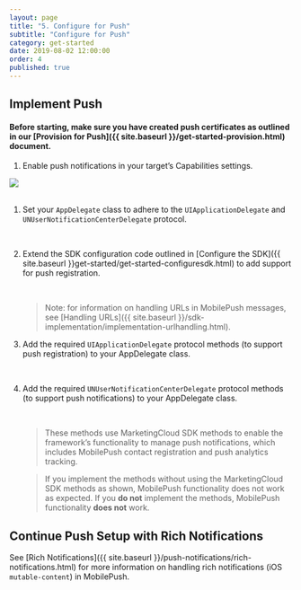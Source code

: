 ```yaml
---
layout: page
title: "5. Configure for Push"
subtitle: "Configure for Push"
category: get-started
date: 2019-08-02 12:00:00
order: 4
published: true
---
```



## Implement Push

#### Before starting, make sure you have created push certificates as outlined in our [Provision for Push]({{ site.baseurl }}/get-started-provision.html) document.

1. Enable push notifications in your target’s Capabilities settings.

<img class="img-responsive" src="{{ site.baseurl }}/assets/SDKConfigure8.png" /><br/><br>

1. Set your `AppDelegate` class to adhere to the `UIApplicationDelegate` and `UNUserNotificationCenterDelegate` protocol.
    <script src="https://gist.github.com/88c8b6247e1e1cdce48a19dc0c19e304.js"></script><br>

1. Extend the SDK configuration code outlined in [Configure the SDK]({{ site.baseurl }}get-started/get-started-configuresdk.html) to add support for push registration. 
    
    <script src="https://gist.github.com/sfmc-mobilepushsdk/75374975e2f386560c04455dec1092bd.js"></script><br>

    > Note: for information on handling URLs in MobilePush messages, see [Handling URLs]({{ site.baseurl }}/sdk-implementation/implementation-urlhandling.html).

1. Add the required `UIApplicationDelegate` protocol methods (to support push registration) to your AppDelegate class.

    <script src="https://gist.github.com/14a82bd3208be864e0ace803e7d6632f.js"></script><br>

1. Add the required `UNUserNotificationCenterDelegate` protocol methods (to support push notifications) to your AppDelegate class.

    <script src="https://gist.github.com/sfmc-mobilepushsdk/53c9322a4b54dd11fe008d76a611b801.js"></script><br>
    
    > These methods use MarketingCloud SDK methods to enable the framework’s functionality to manage push notifications, which includes MobilePush contact registration and push analytics tracking.

    > If you implement the methods without using the MarketingCloud SDK methods as shown, MobilePush functionality does not work as expected. If you **do not** implement the methods, MobilePush functionality **does not** work.
  
## Continue Push Setup with Rich Notifications

See [Rich Notifications]({{ site.baseurl }}/push-notifications/rich-notifications.html) for more information on handling rich notifications (iOS `mutable-content`) in MobilePush.

